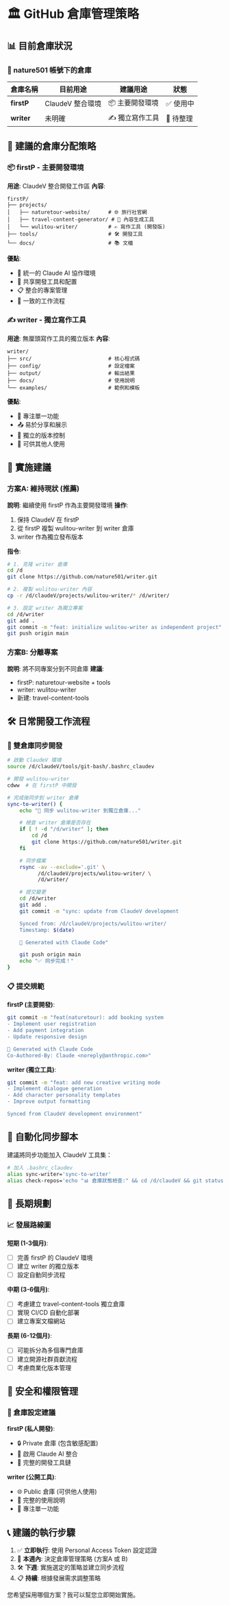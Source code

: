 # 🏛️ GitHub 倉庫管理策略

## 📊 目前倉庫狀況

### 🎯 nature501 帳號下的倉庫

| 倉庫名稱 | 目前用途 | 建議用途 | 狀態 |
|---------|---------|---------|------|
| **firstP** | ClaudeV 整合環境 | 📦 主要開發環境 | ✅ 使用中 |
| **writer** | 未明確 | ✍️ 獨立寫作工具 | 🔄 待整理 |

## 🎯 建議的倉庫分配策略

### 📦 firstP - 主要開發環境
**用途**: ClaudeV 整合開發工作區
**內容**:
```
firstP/
├── projects/
│   ├── naturetour-website/      # 🌐 旅行社官網
│   ├── travel-content-generator/ # 📝 內容生成工具
│   └── wulitou-writer/          # ✍️ 寫作工具 (開發版)
├── tools/                       # 🛠️ 開發工具
└── docs/                        # 📚 文檔
```

**優點**:
- 🤖 統一的 Claude AI 協作環境
- 🔧 共享開發工具和配置
- 📋 整合的專案管理
- 🔄 一致的工作流程

### ✍️ writer - 獨立寫作工具
**用途**: 無厘頭寫作工具的獨立版本
**內容**:
```
writer/
├── src/                         # 核心程式碼
├── config/                      # 設定檔案
├── output/                      # 輸出結果
├── docs/                        # 使用說明
└── examples/                    # 範例和模板
```

**優點**:
- 🎯 專注單一功能
- 📤 易於分享和展示
- 🔧 獨立的版本控制
- 👥 可供其他人使用

## 🔄 實施建議

### 方案A: 維持現狀 (推薦)
**說明**: 繼續使用 firstP 作為主要開發環境
**操作**:
1. 保持 ClaudeV 在 firstP
2. 從 firstP 複製 wulitou-writer 到 writer 倉庫
3. writer 作為獨立發布版本

**指令**:
```bash
# 1. 克隆 writer 倉庫
cd /d
git clone https://github.com/nature501/writer.git

# 2. 複製 wulitou-writer 內容
cp -r /d/claudeV/projects/wulitou-writer/* /d/writer/

# 3. 設定 writer 為獨立專案
cd /d/writer
git add .
git commit -m "feat: initialize wulitou-writer as independent project"
git push origin main
```

### 方案B: 分離專案
**說明**: 將不同專案分到不同倉庫
**建議**:
- firstP: naturetour-website + tools
- writer: wulitou-writer
- 新建: travel-content-tools

## 🛠️ 日常開發工作流程

### 🔄 雙倉庫同步開發

```bash
# 啟動 ClaudeV 環境
source /d/claudeV/tools/git-bash/.bashrc_claudev

# 開發 wulitou-writer
cdww  # 在 firstP 中開發

# 完成後同步到 writer 倉庫
sync-to-writer() {
    echo "🔄 同步 wulitou-writer 到獨立倉庫..."

    # 檢查 writer 倉庫是否存在
    if [ ! -d "/d/writer" ]; then
        cd /d
        git clone https://github.com/nature501/writer.git
    fi

    # 同步檔案
    rsync -av --exclude='.git' \
          /d/claudeV/projects/wulitou-writer/ \
          /d/writer/

    # 提交變更
    cd /d/writer
    git add .
    git commit -m "sync: update from ClaudeV development

    Synced from: /d/claudeV/projects/wulitou-writer/
    Timestamp: $(date)

    🤖 Generated with Claude Code"

    git push origin main
    echo "✅ 同步完成！"
}
```

### 📋 提交規範

**firstP (主要開發)**:
```bash
git commit -m "feat(naturetour): add booking system
- Implement user registration
- Add payment integration
- Update responsive design

🤖 Generated with Claude Code
Co-Authored-By: Claude <noreply@anthropic.com>"
```

**writer (獨立工具)**:
```bash
git commit -m "feat: add new creative writing mode
- Implement dialogue generation
- Add character personality templates
- Improve output formatting

Synced from ClaudeV development environment"
```

## 🔧 自動化同步腳本

建議將同步功能加入 ClaudeV 工具集：

```bash
# 加入 .bashrc_claudev
alias sync-writer='sync-to-writer'
alias check-repos='echo "📊 倉庫狀態檢查:" && cd /d/claudeV && git status && echo -e "\n--- writer 倉庫 ---" && cd /d/writer 2>/dev/null && git status || echo "writer 倉庫未克隆"'
```

## 🎯 長期規劃

### 📈 發展路線圖

**短期 (1-3個月)**:
- [ ] 完善 firstP 的 ClaudeV 環境
- [ ] 建立 writer 的獨立版本
- [ ] 設定自動同步流程

**中期 (3-6個月)**:
- [ ] 考慮建立 travel-content-tools 獨立倉庫
- [ ] 實現 CI/CD 自動化部署
- [ ] 建立專案文檔網站

**長期 (6-12個月)**:
- [ ] 可能拆分為多個專門倉庫
- [ ] 建立開源社群貢獻流程
- [ ] 考慮商業化版本管理

## 🔐 安全和權限管理

### 🎯 倉庫設定建議

**firstP (私人開發)**:
- 🔒 Private 倉庫 (包含敏感配置)
- 🤖 啟用 Claude AI 整合
- 🔧 完整的開發工具鏈

**writer (公開工具)**:
- 🌐 Public 倉庫 (可供他人使用)
- 📝 完整的使用說明
- 🎯 專注單一功能

## 📞 建議的執行步驟

1. ✅ **立即執行**: 使用 Personal Access Token 設定認證
2. 🔄 **本週內**: 決定倉庫管理策略 (方案A 或 B)
3. 🛠️ **下週**: 實施選定的策略並建立同步流程
4. 📋 **持續**: 根據發展需求調整策略

您希望採用哪個方案？我可以幫您立即開始實施。